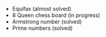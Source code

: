 
* Equifax (almost solved)
* 8 Queen chess board (in progress)
* Armstrong number (solved)
* Prime numbers (solved)
